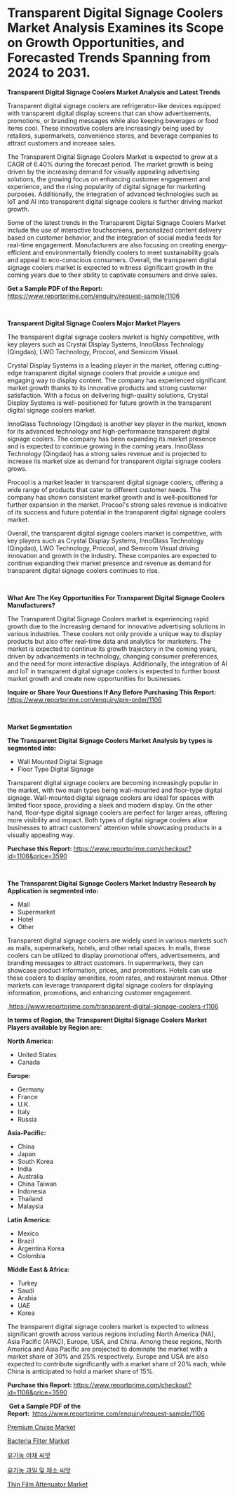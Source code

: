 <p><h1>Transparent Digital Signage Coolers Market Analysis Examines its Scope on Growth Opportunities, and Forecasted Trends Spanning from 2024 to 2031.</h1></p><p><strong>Transparent Digital Signage Coolers Market Analysis and Latest Trends</strong></p>
<p><p>Transparent digital signage coolers are refrigerator-like devices equipped with transparent digital display screens that can show advertisements, promotions, or branding messages while also keeping beverages or food items cool. These innovative coolers are increasingly being used by retailers, supermarkets, convenience stores, and beverage companies to attract customers and increase sales.</p><p>The Transparent Digital Signage Coolers Market is expected to grow at a CAGR of 6.40% during the forecast period. The market growth is being driven by the increasing demand for visually appealing advertising solutions, the growing focus on enhancing customer engagement and experience, and the rising popularity of digital signage for marketing purposes. Additionally, the integration of advanced technologies such as IoT and AI into transparent digital signage coolers is further driving market growth.</p><p>Some of the latest trends in the Transparent Digital Signage Coolers Market include the use of interactive touchscreens, personalized content delivery based on customer behavior, and the integration of social media feeds for real-time engagement. Manufacturers are also focusing on creating energy-efficient and environmentally friendly coolers to meet sustainability goals and appeal to eco-conscious consumers. Overall, the transparent digital signage coolers market is expected to witness significant growth in the coming years due to their ability to captivate consumers and drive sales.</p></p>
<p><strong>Get a Sample PDF of the Report:&nbsp;</strong> <a href="https://www.reportprime.com/enquiry/request-sample/1106">https://www.reportprime.com/enquiry/request-sample/1106</a></p>
<p>&nbsp;</p>
<p><strong>Transparent Digital Signage Coolers Major Market Players</strong></p>
<p><p>The transparent digital signage coolers market is highly competitive, with key players such as Crystal Display Systems, InnoGlass Technology (Qingdao), LWO Technology, Procool, and Semicom Visual.</p><p>Crystal Display Systems is a leading player in the market, offering cutting-edge transparent digital signage coolers that provide a unique and engaging way to display content. The company has experienced significant market growth thanks to its innovative products and strong customer satisfaction. With a focus on delivering high-quality solutions, Crystal Display Systems is well-positioned for future growth in the transparent digital signage coolers market.</p><p>InnoGlass Technology (Qingdao) is another key player in the market, known for its advanced technology and high-performance transparent digital signage coolers. The company has been expanding its market presence and is expected to continue growing in the coming years. InnoGlass Technology (Qingdao) has a strong sales revenue and is projected to increase its market size as demand for transparent digital signage coolers grows.</p><p>Procool is a market leader in transparent digital signage coolers, offering a wide range of products that cater to different customer needs. The company has shown consistent market growth and is well-positioned for further expansion in the market. Procool's strong sales revenue is indicative of its success and future potential in the transparent digital signage coolers market.</p><p>Overall, the transparent digital signage coolers market is competitive, with key players such as Crystal Display Systems, InnoGlass Technology (Qingdao), LWO Technology, Procool, and Semicom Visual driving innovation and growth in the industry. These companies are expected to continue expanding their market presence and revenue as demand for transparent digital signage coolers continues to rise.</p></p>
<p>&nbsp;</p>
<p><strong>What Are The Key Opportunities For Transparent Digital Signage Coolers Manufacturers?</strong></p>
<p><p>The Transparent Digital Signage Coolers market is experiencing rapid growth due to the increasing demand for innovative advertising solutions in various industries. These coolers not only provide a unique way to display products but also offer real-time data and analytics for marketers. The market is expected to continue its growth trajectory in the coming years, driven by advancements in technology, changing consumer preferences, and the need for more interactive displays. Additionally, the integration of AI and IoT in transparent digital signage coolers is expected to further boost market growth and create new opportunities for businesses.</p></p>
<p><strong>Inquire or Share Your Questions If Any Before Purchasing This Report:</strong> <a href="https://www.reportprime.com/enquiry/pre-order/1106">https://www.reportprime.com/enquiry/pre-order/1106</a></p>
<p>&nbsp;</p>
<p><strong>Market Segmentation</strong></p>
<p><strong>The Transparent Digital Signage Coolers Market Analysis by types is segmented into:</strong></p>
<p><ul><li>Wall Mounted Digital Signage</li><li>Floor Type Digital Signage</li></ul></p>
<p><p>Transparent digital signage coolers are becoming increasingly popular in the market, with two main types being wall-mounted and floor-type digital signage. Wall-mounted digital signage coolers are ideal for spaces with limited floor space, providing a sleek and modern display. On the other hand, floor-type digital signage coolers are perfect for larger areas, offering more visibility and impact. Both types of digital signage coolers allow businesses to attract customers' attention while showcasing products in a visually appealing way.</p></p>
<p><strong>Purchase this Report:&nbsp;</strong><a href="https://www.reportprime.com/checkout?id=1106&price=3590">https://www.reportprime.com/checkout?id=1106&price=3590</a></p>
<p>&nbsp;</p>
<p><strong>The Transparent Digital Signage Coolers Market Industry Research by Application is segmented into:</strong></p>
<p><ul><li>Mall</li><li>Supermarket</li><li>Hotel</li><li>Other</li></ul></p>
<p><p>Transparent digital signage coolers are widely used in various markets such as malls, supermarkets, hotels, and other retail spaces. In malls, these coolers can be utilized to display promotional offers, advertisements, and branding messages to attract customers. In supermarkets, they can showcase product information, prices, and promotions. Hotels can use these coolers to display amenities, room rates, and restaurant menus. Other markets can leverage transparent digital signage coolers for displaying information, promotions, and enhancing customer engagement.</p></p>
<p><a href="https://www.reportprime.com/transparent-digital-signage-coolers-r1106">&nbsp;https://www.reportprime.com/transparent-digital-signage-coolers-r1106</a></p>
<p><strong>In terms of Region, the Transparent Digital Signage Coolers Market Players available by Region are:</strong></p>
<p>
    <p> <strong> North America: </strong>
        <ul>
            <li>United States</li>
            <li>Canada</li>
        </ul>
        </p> 
    <p> <strong> Europe: </strong>
        <ul>
            <li>Germany</li>
            <li>France</li>
            <li>U.K.</li>
            <li>Italy</li>
            <li>Russia</li>
        </ul>
        </p> 
    <p> <strong> Asia-Pacific: </strong>
        <ul>
            <li>China</li>
            <li>Japan</li>
            <li>South Korea</li>
            <li>India</li>
            <li>Australia</li>
            <li>China Taiwan</li>
            <li>Indonesia</li>
            <li>Thailand</li>
            <li>Malaysia</li>
        </ul>
        </p> 
    <p> <strong> Latin America: </strong>
        <ul>
            <li>Mexico</li>
            <li>Brazil</li>
            <li>Argentina Korea</li>
            <li>Colombia</li>
        </ul>
        </p> 
    <p> <strong> Middle East & Africa: </strong>
        <ul>
            <li>Turkey</li>
            <li>Saudi</li>
            <li>Arabia</li>
            <li>UAE</li>
            <li>Korea</li>
        </ul>
    </p>
    </p>
<p><p>The transparent digital signage coolers market is expected to witness significant growth across various regions including North America (NA), Asia Pacific (APAC), Europe, USA, and China. Among these regions, North America and Asia Pacific are projected to dominate the market with a market share of 30% and 25% respectively. Europe and USA are also expected to contribute significantly with a market share of 20% each, while China is anticipated to hold a market share of 15%.</p></p>
<p><strong>Purchase this Report: </strong><a href="https://www.reportprime.com/checkout?id=1106&price=3590">https://www.reportprime.com/checkout?id=1106&price=3590</a></p>
<p>&nbsp;<strong>Get a Sample PDF of the Report:&nbsp;&nbsp;</strong><a href="https://www.reportprime.com/enquiry/request-sample/1106">https://www.reportprime.com/enquiry/request-sample/1106</a></p>
<p><strong></strong></p>
<p><p><a href="https://www.linkedin.com/pulse/deep-dive-premium-cruise-market-itstrends-segmentation-competitive-ksdte">Premium Cruise Market</a></p><p><a href="https://issuu.com/reportprime-2/docs/bacteria-filter-market-size-2030.pptx">Bacteria Filter Market</a></p><p><a href="https://medium.com/@desmondmraz12023/%EA%B8%80%EB%A1%9C%EB%B2%8C-%EC%9C%A0%EA%B8%B0%EB%86%8D-%EC%B1%84%EC%86%8C%EC%94%A8%EB%93%9C-%EC%8B%9C%EC%9E%A5%EC%9D%98-%ED%92%8D%EA%B2%BD-%EC%84%A4%EC%A0%95-%ED%8A%B8%EB%A0%8C%EB%93%9C-%EC%98%88%EC%B8%A1-%EB%B0%8F-%EC%98%81%ED%96%A5-%EB%B6%84%EC%84%9D-2024-2031-%EC%9D%80-185-%ED%8E%98%EC%9D%B4%EC%A7%80%EC%97%90-%EA%B8%B0%EC%9E%AC%EB%90%98%EC%96%B4-%EC%9E%88%EC%8A%B5%EB%8B%88%EB%8B%A4-ce2779355b72">유기농 야채 씨앗</a></p><p><a href="https://medium.com/@desmondmraz12023/%EC%9C%A0%EA%B8%B0%EB%86%8D-%EA%B3%BC%EC%9D%BC-%EB%B0%8F-%EC%B1%84%EC%86%8C-%EC%A2%85%EC%9E%90-%EC%8B%9C%EC%9E%A5-%EA%B8%80%EB%A1%9C%EB%B2%8C-%EB%B0%8F-%EC%A7%80%EC%97%AD-%EB%B6%84%EC%84%9D-%EC%A7%80%EC%97%AD-%EA%B5%AD%EA%B0%80-%EC%88%98%EC%A4%80-%EB%B6%84%EC%84%9D-%EB%B0%8F-%EA%B2%BD%EC%9F%81-%ED%92%8D%EA%B2%BD%EC%97%90-%EC%B4%88%EC%A0%90%EC%9D%84-%EB%A7%9E%EC%B6%98-6c4660b50e17">유기농 과일 및 채소 씨앗</a></p><p><a href="https://medium.com/@lynnullrich1993/an-in-depth-analysis-of-the-global-thin-film-attenuator-market-scope-and-its-rapid-growing-5-8-602daa1c8508">Thin Film Attenuator Market</a></p></p>